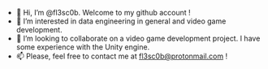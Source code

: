- 👋 Hi, I’m @fl3sc0b. Welcome to my github account !
- 👀 I’m interested in data engineering in general and video game development.
- 💞️ I’m looking to collaborate on a video game development project. I have some experience with the Unity engine.
- 📫 Please, feel free to contact me at fl3sc0b@protonmail.com !

<!---
fl3sc0b/fl3sc0b is a ✨ special ✨ repository because its `README.md` (this file) appears on your GitHub profile.
You can click the Preview link to take a look at your changes.
--->
